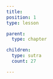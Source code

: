 ```yaml
---
title:
position: 1
type: lesson

parent:
  type: chapter

children:
  type: sutra
  count: 27

---
```

